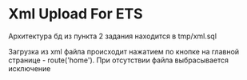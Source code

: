 Xml Upload For ETS
==================================================

Архитектура бд из пункта 2 задания находится в tmp/xml.sql

Загрузка из xml файла происходит нажатием по кнопке на главной странице - route('home').
При отсутствии файла выбрасывается исключение
